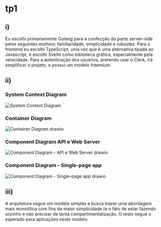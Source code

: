 # tp1

## i)

Eu escolhi primariamente Golang para a confecção do parte server-side pelos seguintes motivos: familiaridade, simplicidade e rubustez. Para o frontend eu escolhi TypeScript, uma vez que é uma alternativa tipada ao Javascript, e escolhi Svelte como biblioteca gráfica, especialmente pela velocidade. Para a autenticação dos usuários, pretendo usar o Clerk, irá simplificar o projeto, e possui um modelo freemium.

## ii)

### System Context Diagram
![System Context Diagram](https://github.com/igorifaresi/tp-engenharia-de-software/assets/48635268/9617a1b8-83f2-47a3-a25e-227ecdd102d6)

### Container Diagram
![Container Diagram drawio](https://github.com/igorifaresi/tp-engenharia-de-software/assets/48635268/f157708d-cff6-4e69-a6c3-ceccd9edd0c9)

### Component Diagram API e Web Server
![Component Diagram - API e Web Server drawio](https://github.com/igorifaresi/tp-engenharia-de-software/assets/48635268/0bf1d6de-5fb9-41ee-ac3d-6c8d91c82118)

### Component Diagram - Single-page app
![Component Diagram - Single-page app drawio](https://github.com/igorifaresi/tp-engenharia-de-software/assets/48635268/8dd944de-22ab-47f5-ac1e-ca5b82161ddd)

## iii)

A arquitetura segue um modelo simples e busca trazer uma abordagem mais monolítica com fins de maior simplicidade (e o fato de estar fazendo sozinho e não precisar de tanta compartimentalização. O resto segue o esperado para aplicações neste modelo.
